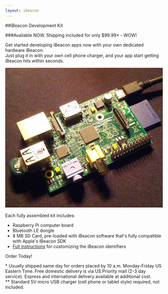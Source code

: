 ```yaml
---
layout: ibeacon
---
```


##iBeacon Development Kit

###Available NOW.  Shipping included for only $99.99*  - WOW!

Get started developing iBeacon apps now with your own dedicated hardware iBeacon.  
Just plug it in with your own cell phone charger, and your app start getting iBeacon hits within seconds.  

<img src='../blog/pibeacon.jpg'>

Each fully assembled kit includes:

* Raspberry Pi computer board
* Bluetooth LE dongle
* 8 MB SD Card, pre-loaded with iBeacon software that's fully compatible with Apple's iBeacon SDK
* [Full instructions](http://developer.radiusnetworks.com/ibeacon/ibeacon-development-kit-instructions.html) for customizing the iBeacon identifiers

Order Today!

&#42; Usually shipped same day for orders placed by 10 a.m. Monday-Friday US Eastern Time.  Free domestic delivery is via US Priority mail (2-3 day service).  Express and international delivery available at additional cost.  
&#42;&#42; Standard 5V micro USB charger (cell phone or tablet style) required, not included.  
